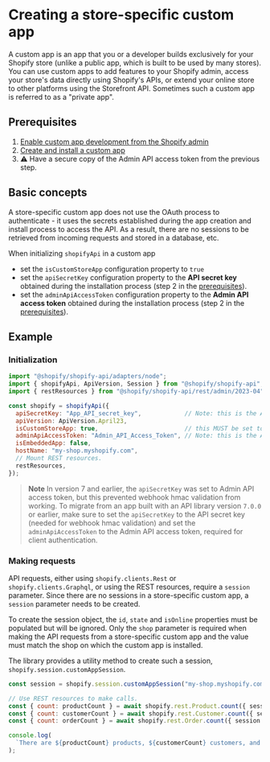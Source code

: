 # Creating a store-specific custom app

A custom app is an app that you or a developer builds exclusively for your Shopify store (unlike a public app, which is built to be used by many stores). You can use custom apps to add features to your Shopify admin, access your store's data directly using Shopify's APIs, or extend your online store to other platforms using the Storefront API. Sometimes such a custom app is referred to as a "private app".

## Prerequisites

1. [Enable custom app development from the Shopify admin](https://help.shopify.com/en/manual/apps/custom-apps#enable-custom-app-development-from-the-shopify-admin)
2. [Create and install a custom app](https://help.shopify.com/en/manual/apps/custom-apps#create-and-install-a-custom-app)
3. :warning: Have a secure copy of the Admin API access token from the previous step.

## Basic concepts

A store-specific custom app does not use the OAuth process to authenticate - it uses the secrets established during the app creation and install process to access the API.  As a result, there are no sessions to be retrieved from incoming requests and stored in a database, etc.

When initializing `shopifyApi` in a custom app

- set the `isCustomStoreApp` configuration property to `true`
- set the `apiSecretKey` configuration property to the **API secret key** obtained during the installation process (step 2 in the [prerequisites](#prerequisites)).
- set the `adminApiAccessToken` configuration property to the **Admin API access token** obtained during the installation process (step 2 in the [prerequisites](#prerequisites)).

## Example

### Initialization

```js
import "@shopify/shopify-api/adapters/node";
import { shopifyApi, ApiVersion, Session } from "@shopify/shopify-api";
import { restResources } from "@shopify/shopify-api/rest/admin/2023-04";

const shopify = shopifyApi({
  apiSecretKey: "App_API_secret_key",            // Note: this is the API Secret Key, NOT the API access token
  apiVersion: ApiVersion.April23,
  isCustomStoreApp: true,                        // this MUST be set to true (default is false)
  adminApiAccessToken: "Admin_API_Access_Token", // Note: this is the API access token, NOT the API Secret Key
  isEmbeddedApp: false,
  hostName: "my-shop.myshopify.com",
  // Mount REST resources.
  restResources,
});
```

> **Note** In version 7 and earlier, the `apiSecretKey` was set to Admin API access token, but this prevented webhook hmac validation from working.  To migrate from an app built with an API library version `7.0.0` or earlier, make sure to set the `apiSecretKey` to the API secret key (needed for webhook hmac validation) and set the `adminApiAccessToken` to the Admin API access token, required for client authentication.

### Making requests

API requests, either using `shopify.clients.Rest` or `shopify.clients.Graphql`, or using the REST resources, require a `session` parameter.  Since there are no sessions in a store-specific custom app, a `session` parameter needs to be created.

To create the session object, the `id`, `state` and `isOnline` properties must be populated but will be ignored.  Only the `shop` parameter is required when making the API requests from a store-specific custom app and the value must match the shop on which the custom app is installed.

The library provides a utility method to create such a session, `shopify.session.customAppSession`.

```js
const session = shopify.session.customAppSession("my-shop.myshopify.com");

// Use REST resources to make calls.
const { count: productCount } = await shopify.rest.Product.count({ session });
const { count: customerCount } = await shopify.rest.Customer.count({ session });
const { count: orderCount } = await shopify.rest.Order.count({ session });

console.log(
  `There are ${productCount} products, ${customerCount} customers, and ${orderCount} orders in the ${session.shop} store.`
);
```
